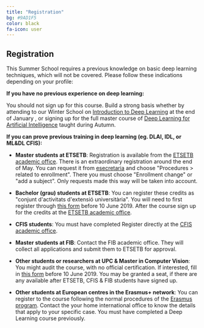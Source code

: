 ```yaml
---
title: "Registration"
bg: #9AD1F5
color: black
fa-icon: user
---
```



## Registration

This Summer School requires a previous knowledge on basic deep learning techniques, which will not be covered. Please follow these indications depending on your profile:

**If you have no previous experience on deep learning:**

You should not sign up for this course. Build a strong basis whether by attending to our Winter School on [Introduction to Deep Learning](https://telecombcn-dl.github.io/2019-idl/) at the end of January , or signing up for the full master course of [Deep Learning for Artificial Intelligence](https://telecombcn-dl.github.io/2018-dlai/) taught during Autumn.


**If you can prove previous training in deep learning (eg. DLAI, IDL, or ML&DL CFIS):**

* __Master students at ETSETB__: 
Registration is available from the [ETSETB academic office](http://www.etsetb.upc.edu/ca/els-serveis/secretaria-oberta). There is an extraordinary registration around the end of May. You can request it from [esecretaria](https://esecretaria.upc.edu) and choose "Procedures > related to enrollment". There you must choose "Enrollment change" or "add a subject". Only requests made this way will be taken into account. 
 
* __Bachelor (grau) students at ETSETB__: 
You can register these credits as "conjunt d'activitats d'extensió universitària". You will need to first register through [this form][registration-form] before 10 June 2019. After the course sign up for the credits at the [ETSETB academic office](http://www.etsetb.upc.edu/ca/els-serveis/secretaria-oberta). 

* __CFIS students__: You must have completed 
Register directly at the [CFIS academic office](https://cfis.upc.edu/ca).

* __Master students at FIB__: Contact the FIB academic office. They will collect all applications and submit them to ETSETB for approval. 

* __Other students or researchers at UPC & Master in Computer Vision__: You might audit the course, with no official certification. If interested, fill in [this form][registration-form] before 10 June 2019. You may be granted a seat, if there are any available after ETSETB, CFIS & FIB students have signed up.

* __Other students at European centres in the Erasmus+ network__: You can register to the course following the normal procedures of the [Erasmus program](http://ec.europa.eu/programmes/erasmus-plus/node_en). Contact the your home international office to know the details that apply to your specific case. You must have completed a Deep Learning course previously. 

[registration-form]: https://docs.google.com/forms/d/e/1FAIpQLSfnlQgg9ZHfDODwikN-4TEfbFrTbAEHCRquGnosFT25qTNpWQ/viewform?usp=sf_link
